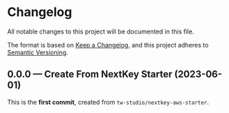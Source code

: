 # Changelog

All notable changes to this project will be documented in this file.

The format is based on [Keep a Changelog](https://keepachangelog.com/en/1.0.0/), and this project adheres to [Semantic Versioning](https://semver.org/spec/v2.0.0.html).

## 0.0.0 — Create From NextKey Starter (2023-06-01)

This is the **first commit**, created from `tw-studio/nextkey-aws-starter`.
